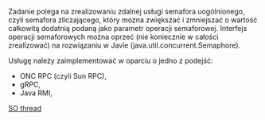 Zadanie polega na zrealizowaniu zdalnej usługi semafora uogólnionego, czyli semafora zliczającego, który można zwiększać i zmniejszać o wartość całkowitą dodatnią podaną jako parametr operacji semaforowej. Interfejs operacji semaforowych można oprzeć (nie koniecznie w całości zrealizować) na rozwiązaniu w Javie (java.util.concurrent.Semaphore).

Usługę należy zaimplementować w oparciu o jedno z podejść:
- ONC RPC (czyli Sun RPC),
- gRPC,
- Java RMI,

[SO thread](https://stackoverflow.com/questions/33766797/how-to-implement-a-semaphore)
